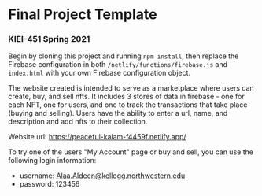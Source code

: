 # Final Project Template

### KIEI-451 Spring 2021

Begin by cloning this project and running `npm install`, then replace the Firebase configuration in both `/netlify/functions/firebase.js` and `index.html` with your own Firebase configuration object.

The website created is intended to serve as a marketplace where users can create, buy, and sell nfts. It includes 3 stores of data in firebase - one for each NFT, one for users, and one to track the transactions that take place (buying and selling). Users have the ability to enter a url, name, and description and add nfts to their collection.

Website url: https://peaceful-kalam-f4459f.netlify.app/

To try one of the users "My Account" page or buy and sell, you can use the following login information: 
 - username: Alaa.Aldeen@kellogg.northwestern.edu
 - password: 123456
